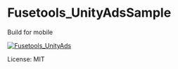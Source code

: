 # Fusetools_UnityAdsSample
Build for mobile

[![Fusetools_UnityAds](https://img.youtube.com/vi/YgxO6Ly138c/0.jpg)](https://www.youtube.com/watch?v=YgxO6Ly138c)

License: MIT